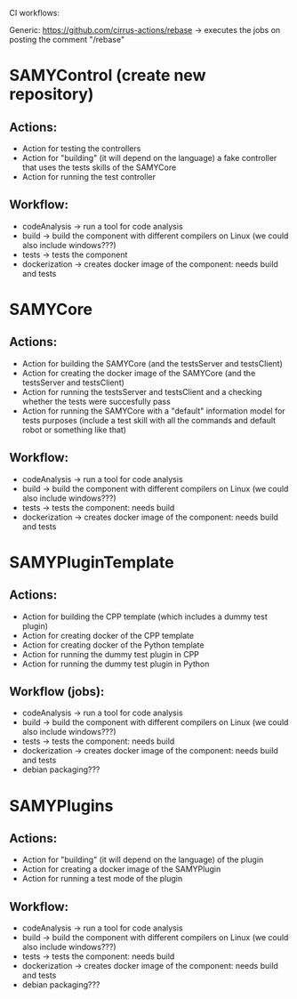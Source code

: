 CI workflows:

Generic: https://github.com/cirrus-actions/rebase -> executes the jobs on posting the comment "/rebase"

# SAMYControl (create new repository)

## Actions:
- Action for testing the controllers
- Action for "building" (it will depend on the language) a fake controller that uses the tests skills of the SAMYCore
- Action for running the test controller

## Workflow:
- codeAnalysis -> run a tool for code analysis
- build -> build the component with different compilers on Linux (we could also include windows???)
- tests -> tests the component
- dockerization -> creates docker image of the component: needs build and tests


# SAMYCore

## Actions:

- Action for building the SAMYCore (and the testsServer and testsClient)
- Action for creating the docker image of the SAMYCore (and the testsServer and testsClient)
- Action for running the testsServer and testsClient and a checking whether the tests were succesfully pass
- Action for running the SAMYCore with a "default" information model for tests purposes (include a test skill with all the commands and default robot or something like that)

## Workflow:
- codeAnalysis -> run a tool for code analysis
- build -> build the component with different compilers on Linux (we could also include windows???)
- tests -> tests the component: needs build
- dockerization -> creates docker image of the component: needs build and tests


# SAMYPluginTemplate
## Actions:
- Action for building the CPP template (which includes a dummy test plugin)
- Action for creating docker of the CPP template
- Action for creating docker of the Python template
- Action for running the dummy test plugin in CPP
- Action for running the dummy test plugin in Python

## Workflow (jobs):
- codeAnalysis -> run a tool for code analysis
- build -> build the component with different compilers on Linux (we could also include windows???)
- tests -> tests the component: needs build
- dockerization -> creates docker image of the component: needs build and tests
- debian packaging???

# SAMYPlugins

## Actions:
- Action for "building" (it will depend on the language) of the plugin
- Action for creating a docker image of the SAMYPlugin
- Action for running a test mode of the plugin

## Workflow:
- codeAnalysis -> run a tool for code analysis
- build -> build the component with different compilers on Linux (we could also include windows???)
- tests -> tests the component: needs build
- dockerization -> creates docker image of the component: needs build and tests
- debian packaging???

